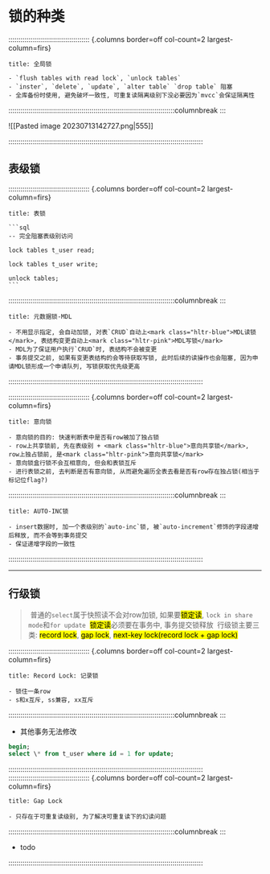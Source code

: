 # 锁的种类

:::::::::::::::::::::::::::::::::::::::: {.columns border=off col-count=2 largest-column=firs}

~~~ad-tips
title: 全局锁

- `flush tables with read lock`, `unlock tables`
- `inster`, `delete`, `update`, `alter table` `drop table` 阻塞
- 全库备份时使用, 避免破坏一致性, 可重复读隔离级别下没必要因为`mvcc`会保证隔离性
~~~

::::::::::::::::::::::::::::::::::::::::::::::::::::::::::::::::::::::::::::::::::columnbreak
:::

![[Pasted image 20230713142727.png|555]]

::::::::::::::::::::::::::::::::::::::::::::::::::::::::::::::::::::::::::::::::::::::::::::::::

## 表级锁
:::::::::::::::::::::::::::::::::::::::: {.columns border=off col-count=2 largest-column=firs}

~~~ad-tips
title: 表锁

```sql
-- 完全阻塞表级别访问

lock tables t_user read;

lock tables t_user write;

unlock tables;
``` 
~~~

::::::::::::::::::::::::::::::::::::::::::::::::::::::::::::::::::::::::::::::::::columnbreak
:::

~~~ad-tips
title: 元数据锁-MDL

- 不用显示指定, 会自动加锁, 对表`CRUD`自动上<mark class="hltr-blue">MDL读锁</mark>, 表结构变更自动上<mark class="hltr-pink">MDL写锁</mark>
- MDL为了保证用户执行`CRUD`时, 表结构不会被变更
- 事务提交之前, 如果有变更表结构的会等待获取写锁, 此时后续的读操作也会阻塞, 因为申请MDL锁形成一个申请队列, 写锁获取优先级更高
~~~

::::::::::::::::::::::::::::::::::::::::::::::::::::::::::::::::::::::::::::::::::::::::::::::::

:::::::::::::::::::::::::::::::::::::::: {.columns border=off col-count=2 largest-column=firs}

~~~ad-bug
title: 意向锁

- 意向锁的目的: 快速判断表中是否有row被加了独占锁
- row上共享锁前, 先在表级别 + <mark class="hltr-blue">意向共享锁</mark>, row上独占锁前, 是<mark class="hltr-pink">意向共享锁</mark>
- 意向锁盒行锁不会互相意向, 但会和表锁互斥
- 进行表锁之前, 去判断是否有意向锁, 从而避免遍历全表去看是否有row存在独占锁(相当于标记位flag?)
~~~

::::::::::::::::::::::::::::::::::::::::::::::::::::::::::::::::::::::::::::::::::columnbreak
:::

~~~ad-success
title: AUTO-INC锁

- insert数据时, 加一个表级别的`auto-inc`锁, 被`auto-increment`修饰的字段递增后释放, 而不会等到事务提交
- 保证递增字段的一致性
~~~

::::::::::::::::::::::::::::::::::::::::::::::::::::::::::::::::::::::::::::::::::::::::::::::::

---
## 行级锁

> 普通的`select`属于快照读不会对row加锁, 如果要<mark class="hltr-blue">锁定读</mark>, `lock in share mode`和`for update`
> <mark class="hltr-blue">锁定读</mark>必须要在事务中, 事务提交锁释放
> 行级锁主要三类: <mark class="hltr-pink">record lock</mark>, <mark class="hltr-blue">gap lock</mark>, <mark class="hltr-cyan">next-key lock(record lock + gap lock)</mark>

:::::::::::::::::::::::::::::::::::::::: {.columns border=off col-count=2 largest-column=firs}

~~~ad-primary
title: Record Lock: 记录锁

- 锁住一条row
- s和x互斥, ss兼容, xx互斥

~~~

::::::::::::::::::::::::::::::::::::::::::::::::::::::::::::::::::::::::::::::::::columnbreak
:::

- 其他事务无法修改

```sql
begin;
select \* from t_user where id = 1 for update;
```

::::::::::::::::::::::::::::::::::::::::::::::::::::::::::::::::::::::::::::::::::::::::::::::::
:::::::::::::::::::::::::::::::::::::::: {.columns border=off col-count=2 largest-column=firs}

~~~ad-warn
title: Gap Lock

- 只存在于可重复读级别, 为了解决可重复读下的幻读问题
~~~

::::::::::::::::::::::::::::::::::::::::::::::::::::::::::::::::::::::::::::::::::columnbreak
:::

- todo

::::::::::::::::::::::::::::::::::::::::::::::::::::::::::::::::::::::::::::::::::::::::::::::::
